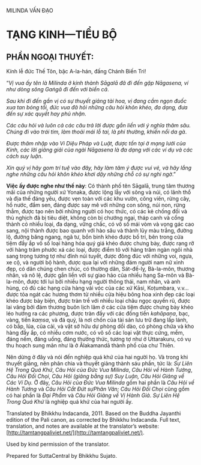  

MILINDA VẤN ĐẠO

# TẠNG KINH—TIỂU BỘ

## PHẦN NGOẠI THUYẾT:

Kính lễ đức Thế Tôn, bậc A-la-hán, đấng Chánh Biến Tri!

“_Vị vua ấy tên là Milinda ở kinh thành Sāgalā đã đi đến gặp Nāgasena, ví như dòng sông Gaṅgā đi đến với biển cả_.

_Sau khi đi đến gần vị có sự thuyết giảng tài hoa, vị đang cầm ngọn đuốc xua tan bóng tối, đức vua đã hỏi những câu hỏi khôn khéo, đa dạng, đưa đến sự xác quyết hay phủ nhận_.

_Các câu hỏi và luôn cả các câu trả lời được gắn liền với ý nghĩa thâm sâu. Chúng đi vào trái tim, làm thoải mái lỗ tai, là phi thường, khiến nổi da gà_.

_Được thâm nhập vào Vi Diệu Pháp và Luật, được tồn tại ở mạng lưới của Kinh, các lời giảng giải của ngài Nāgasena là đa dạng với các ví dụ và các cách suy luận_.

_Xin quý vị hãy gom trí tuệ vào đây, hãy làm tâm ý được vui vẻ, và hãy lắng nghe những câu hỏi khôn khéo khơi dậy những chỗ có sự nghi ngờ_.”

**Việc ấy được nghe như thế này**: Có thành phố tên Sāgalā, trung tâm thương mãi của những người xứ Yonaka, được lộng lẫy với sông và núi, có lãnh thổ và địa thế đáng yêu, được vẹn toàn với các khu vườn, công viên, rừng cây, hồ nước, đầm sen, đáng được say mê với những con sông, núi non, rừng thẳm, được tạo nên bởi những người có học thức, có các kẻ chống đối và thù nghịch đã bị tiêu diệt, không còn bị chướng ngại, tháp canh và cổng thành có nhiều loại, đa dạng, vững chắc, có vô số mái vòm và vọng gác cao sang, nội thành được bao quanh với hào sâu và thành lũy màu trắng, đường lộ, đường băng ngang, ngã tư, bồn binh khéo được bố trí, bên trong cửa tiệm đầy ắp vô số loại hàng hóa quý giá khéo được chưng bày, được rạng rỡ với hàng trăm phước xá các loại, được điểm tô với hàng trăm ngàn ngôi nhà sang trọng tương tợ như đỉnh núi tuyết, được đông đúc với những voi, ngựa, xe cộ, và người bộ hành, được qua lại với những đám người nam nữ xinh đẹp, có dân chúng chen chúc, có thường dân, Sát-đế-lỵ, Bà-la-môn, thương nhân, và nô lệ, được gắn liền với sự giao hảo của nhiều hạng Sa-môn và Bà-la-môn, được tới lui bởi nhiều hạng người thông thái, nam nhân, và anh hùng, có đủ các hạng cửa hàng vải vóc của các xứ Kāsi, Koṭumbara, v.v… được tỏa ngát các hương thơm từ nhiều cửa hiệu bông hoa xinh đẹp các loại khéo được bày biện, được tràn trề với nhiều loại châu ngọc quyến rũ, được lai vãng bởi đám thương buôn lịch lãm ở các cửa tiệm được chưng bày khéo léo hướng ra các phương, được tràn đầy với các đồng tiền _kahāpaṇa_, bạc, vàng, tiền _kaṃsa_, và đá quý, là nơi chốn của tài sản lưu trữ đang lấp lánh, có bắp, lúa, của cải, và vật sở hữu dự phòng dồi dào, có phòng chứa và kho hàng đầy ắp, có nhiều cơm nước, có vô số các loại vật thực cứng, mềm, đáng nếm, đáng uống, đáng thưởng thức, tương tợ như ở Uttarakuru, có vụ thu hoạch sung mãn như là ở Ālakamandā thành phố của chư Thiên.

Nên dừng ở đây và nói đến nghiệp quá khứ của hai người họ. Và trong khi thuyết giảng, nên phân chia và thuyết giảng thành sáu phần, tức là: _Sự Liên Hệ Trong Quá Khứ_, _Câu Hỏi của Đức Vua Milinda_, _Câu Hỏi về Hành Tướng_, _Câu Hỏi Đối Chọi_, _Câu Hỏi (giảng bằng sự) Suy Luận,_ _Câu Hỏi Giảng về Các Ví Dụ._ Ở đây, _Câu Hỏi của Đức Vua Milinda_ gồm hai phần là _Câu Hỏi về Hành Tướng_ và _Câu Hỏi Cắt Đứt sựPhân Vân; Câu Hỏi Đối Chọi_ cũng gồm có hai phần là _Đại Phẩm_ và _Câu Hỏi Giảng về Vị Hành Giả_. _Sự Liên Hệ Trong Quá Khứ_ là nghiệp quá khứ của hai người ấy.

Translated by Bhikkhu Indacanda, 2011. Based on the Buddha Jayanthi edition of the Pali canon, as corrected by Bhikkhu Indacanda. Full text, translation, and notes are available at the translator’s website: [http://tamtangpaliviet.net/](http://tamtangpaliviet.net/).

Used by kind permission of the translator.

Prepared for SuttaCentral by Bhikkhu Sujato.
